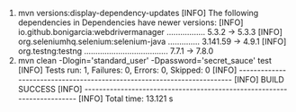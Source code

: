 1. mvn versions:display-dependency-updates
   [INFO] The following dependencies in Dependencies have newer versions:
   [INFO]   io.github.bonigarcia:webdrivermanager ................. 5.3.2 -> 5.3.3
   [INFO]   org.seleniumhq.selenium:selenium-java .............. 3.141.59 -> 4.9.1
   [INFO]   org.testng:testng ..................................... 7.7.1 -> 7.8.0
2.  mvn clean -Dlogin='standard_user' -Dpassword='secret_sauce' test
   [INFO] Tests run: 1, Failures: 0, Errors: 0, Skipped: 0
   [INFO] ------------------------------------------------------------------------
   [INFO] BUILD SUCCESS
   [INFO] ------------------------------------------------------------------------
   [INFO] Total time:  13.121 s
